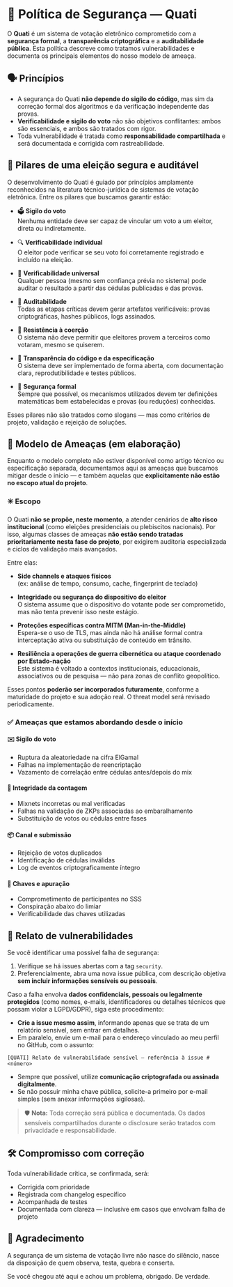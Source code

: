 # 🔐 Política de Segurança — Quati

O **Quati** é um sistema de votação eletrônico comprometido com a **segurança formal**, a **transparência criptográfica** e a **auditabilidade pública**. Esta política descreve como tratamos vulnerabilidades e documenta os principais elementos do nosso modelo de ameaça.

## 🗣️ Princípios

- A segurança do Quati **não depende do sigilo do código**, mas sim da correção formal dos algoritmos e da verificação independente das provas.
- **Verificabilidade e sigilo do voto** não são objetivos conflitantes: ambos são essenciais, e ambos são tratados com rigor.
- Toda vulnerabilidade é tratada como **responsabilidade compartilhada** e será documentada e corrigida com rastreabilidade.

## 📌 Pilares de uma eleição segura e auditável

O desenvolvimento do Quati é guiado por princípios amplamente reconhecidos na literatura técnico-jurídica de sistemas de votação eletrônica. Entre os pilares que buscamos garantir estão:

- 🗳️ **Sigilo do voto**  
  Nenhuma entidade deve ser capaz de vincular um voto a um eleitor, direta ou indiretamente.

- 🔍 **Verificabilidade individual**  
  O eleitor pode verificar se seu voto foi corretamente registrado e incluído na eleição.

- 📢 **Verificabilidade universal**  
  Qualquer pessoa (mesmo sem confiança prévia no sistema) pode auditar o resultado a partir das cédulas publicadas e das provas.

- 🧾 **Auditabilidade**  
  Todas as etapas críticas devem gerar artefatos verificáveis: provas criptográficas, hashes públicos, logs assinados.

- 🛑 **Resistência à coerção**  
  O sistema não deve permitir que eleitores provem a terceiros como votaram, mesmo se quiserem.

- 🧩 **Transparência do código e da especificação**  
  O sistema deve ser implementado de forma aberta, com documentação clara, reprodutibilidade e testes públicos.

- 🔐 **Segurança formal**  
  Sempre que possível, os mecanismos utilizados devem ter definições matemáticas bem estabelecidas e provas (ou reduções) conhecidas.

Esses pilares não são tratados como slogans — mas como critérios de projeto, validação e rejeição de soluções.

## 📄 Modelo de Ameaças (em elaboração)

Enquanto o modelo completo não estiver disponível como artigo técnico ou especificação separada, documentamos aqui as ameaças que buscamos mitigar desde o início — e também aquelas que **explicitamente não estão no escopo atual do projeto**.

### ✳️ Escopo

O Quati **não se propõe, neste momento**, a atender cenários de **alto risco institucional** (como eleições presidenciais ou plebiscitos nacionais). Por isso, algumas classes de ameaças **não estão sendo tratadas prioritariamente nesta fase do projeto**, por exigirem auditoria especializada e ciclos de validação mais avançados.

Entre elas:

- **Side channels e ataques físicos**  
  (ex: análise de tempo, consumo, cache, fingerprint de teclado)

- **Integridade ou segurança do dispositivo do eleitor**  
  O sistema assume que o dispositivo do votante pode ser comprometido, mas não tenta prevenir isso neste estágio.

- **Proteções específicas contra MITM (Man-in-the-Middle)**  
  Espera-se o uso de TLS, mas ainda não há análise formal contra interceptação ativa ou substituição de conteúdo em trânsito.

- **Resiliência a operações de guerra cibernética ou ataque coordenado por Estado-nação**  
  Este sistema é voltado a contextos institucionais, educacionais, associativos ou de pesquisa — não para zonas de conflito geopolítico.

Esses pontos **poderão ser incorporados futuramente**, conforme a maturidade do projeto e sua adoção real. O threat model será revisado periodicamente.

### ✅ Ameaças que estamos abordando desde o início

#### ✉️ Sigilo do voto
- Ruptura da aleatoriedade na cifra ElGamal
- Falhas na implementação de reencriptação
- Vazamento de correlação entre cédulas antes/depois do mix

#### 🔄 Integridade da contagem
- Mixnets incorretas ou mal verificadas
- Falhas na validação de ZKPs associadas ao embaralhamento
- Substituição de votos ou cédulas entre fases

#### 📦 Canal e submissão
- Rejeição de votos duplicados
- Identificação de cédulas inválidas
- Log de eventos criptograficamente íntegro

#### 🧩 Chaves e apuração
- Comprometimento de participantes no SSS
- Conspiração abaixo do limiar
- Verificabilidade das chaves utilizadas

## 📣 Relato de vulnerabilidades

Se você identificar uma possível falha de segurança:

1. Verifique se há issues abertas com a tag `security`.
2. Preferencialmente, abra uma nova issue pública, com descrição objetiva **sem incluir informações sensíveis ou pessoais**.

Caso a falha envolva **dados confidenciais, pessoais ou legalmente protegidos** (como nomes, e-mails, identificadores ou detalhes técnicos que possam violar a LGPD/GDPR), siga este procedimento:

- **Crie a issue mesmo assim**, informando apenas que se trata de um relatório sensível, sem entrar em detalhes.
- Em paralelo, envie um e-mail para o endereço vinculado ao meu perfil no GitHub, com o assunto:

```
[QUATI] Relato de vulnerabilidade sensível — referência à issue #<número>
```

- Sempre que possível, utilize **comunicação criptografada ou assinada digitalmente**.
- Se não possuir minha chave pública, solicite-a primeiro por e-mail simples (sem anexar informações sigilosas).

> 🛡️ **Nota:** Toda correção será pública e documentada. Os dados sensíveis compartilhados durante o disclosure serão tratados com privacidade e responsabilidade.

## 🛠️ Compromisso com correção

Toda vulnerabilidade crítica, se confirmada, será:

- Corrigida com prioridade
- Registrada com changelog específico
- Acompanhada de testes
- Documentada com clareza — inclusive em casos que envolvam falha de projeto

## 🙏 Agradecimento

A segurança de um sistema de votação livre não nasce do silêncio, nasce da disposição de quem observa, testa, quebra e conserta.

Se você chegou até aqui e achou um problema, obrigado. De verdade.
